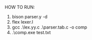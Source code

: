 HOW TO RUN:
1) bison parser.y -d
2) flex lexer.l
3) gcc .\lex.yy.c .\parser.tab.c -o comp
4) .\comp.exe test.txt
